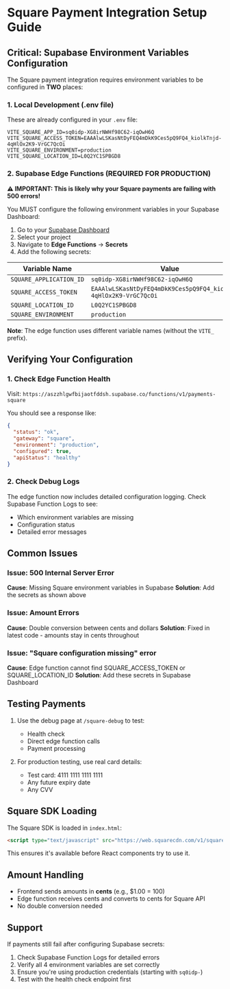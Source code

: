 # Square Payment Integration Setup Guide

## Critical: Supabase Environment Variables Configuration

The Square payment integration requires environment variables to be configured in **TWO** places:

### 1. Local Development (.env file)
These are already configured in your `.env` file:
```
VITE_SQUARE_APP_ID=sq0idp-XG8irNWHf98C62-iqOwH6Q
VITE_SQUARE_ACCESS_TOKEN=EAAAlwLSKasNtDyFEQ4mDkK9Ces5pQ9FQ4_kiolkTnjd-4qHlOx2K9-VrGC7QcOi
VITE_SQUARE_ENVIRONMENT=production
VITE_SQUARE_LOCATION_ID=L0Q2YC1SPBGD8
```

### 2. Supabase Edge Functions (REQUIRED FOR PRODUCTION)

**⚠️ IMPORTANT: This is likely why your Square payments are failing with 500 errors!**

You MUST configure the following environment variables in your Supabase Dashboard:

1. Go to your [Supabase Dashboard](https://app.supabase.com)
2. Select your project
3. Navigate to **Edge Functions** → **Secrets**
4. Add the following secrets:

| Variable Name | Value |
|--------------|-------|
| `SQUARE_APPLICATION_ID` | `sq0idp-XG8irNWHf98C62-iqOwH6Q` |
| `SQUARE_ACCESS_TOKEN` | `EAAAlwLSKasNtDyFEQ4mDkK9Ces5pQ9FQ4_kiolkTnjd-4qHlOx2K9-VrGC7QcOi` |
| `SQUARE_LOCATION_ID` | `L0Q2YC1SPBGD8` |
| `SQUARE_ENVIRONMENT` | `production` |

**Note**: The edge function uses different variable names (without the `VITE_` prefix).

## Verifying Your Configuration

### 1. Check Edge Function Health
Visit: `https://aszzhlgwfbijaotfddsh.supabase.co/functions/v1/payments-square`

You should see a response like:
```json
{
  "status": "ok",
  "gateway": "square",
  "environment": "production",
  "configured": true,
  "apiStatus": "healthy"
}
```

### 2. Check Debug Logs
The edge function now includes detailed configuration logging. Check Supabase Function Logs to see:
- Which environment variables are missing
- Configuration status
- Detailed error messages

## Common Issues

### Issue: 500 Internal Server Error
**Cause**: Missing Square environment variables in Supabase
**Solution**: Add the secrets as shown above

### Issue: Amount Errors
**Cause**: Double conversion between cents and dollars
**Solution**: Fixed in latest code - amounts stay in cents throughout

### Issue: "Square configuration missing" error
**Cause**: Edge function cannot find SQUARE_ACCESS_TOKEN or SQUARE_LOCATION_ID
**Solution**: Add these secrets in Supabase Dashboard

## Testing Payments

1. Use the debug page at `/square-debug` to test:
   - Health check
   - Direct edge function calls
   - Payment processing

2. For production testing, use real card details:
   - Test card: 4111 1111 1111 1111
   - Any future expiry date
   - Any CVV

## Square SDK Loading

The Square SDK is loaded in `index.html`:
```html
<script type="text/javascript" src="https://web.squarecdn.com/v1/square.js"></script>
```

This ensures it's available before React components try to use it.

## Amount Handling

- Frontend sends amounts in **cents** (e.g., $1.00 = 100)
- Edge function receives cents and converts to cents for Square API
- No double conversion needed

## Support

If payments still fail after configuring Supabase secrets:
1. Check Supabase Function Logs for detailed errors
2. Verify all 4 environment variables are set correctly
3. Ensure you're using production credentials (starting with `sq0idp-`)
4. Test with the health check endpoint first
